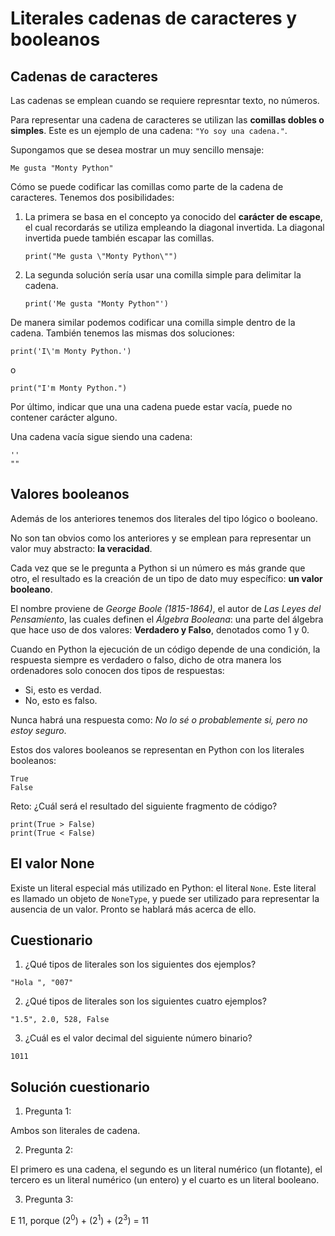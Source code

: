 # Literales cadenas de caracteres y booleanos

## Cadenas de caracteres

Las cadenas se emplean cuando se requiere represntar texto, no números.

Para representar una cadena de caracteres se utilizan las **comillas dobles o simples**. Este es un ejemplo de una cadena: `"Yo soy una cadena."`.

Supongamos que se desea mostrar un muy sencillo mensaje:

```
Me gusta "Monty Python"
```

Cómo se puede codificar las comillas como parte de la cadena de caracteres. Tenemos dos posibilidades:

1. La primera se basa en el concepto ya conocido del **carácter de escape**, el cual recordarás se utiliza empleando la diagonal invertida. La diagonal invertida puede también escapar las comillas. 

    ```
    print("Me gusta \"Monty Python\"")
    ```

2. La segunda solución sería usar una comilla simple para delimitar la cadena.

    ```
    print('Me gusta "Monty Python"')
    ```

De manera similar podemos codificar una comilla simple dentro de la cadena. También tenemos las mismas dos soluciones:

```
print('I\'m Monty Python.')
```
o

```
print("I'm Monty Python.")
```

Por último, indicar que una una cadena puede estar vacía, puede no contener carácter alguno.

Una cadena vacía sigue siendo una cadena:

```
''
""
```

## Valores booleanos

Además de los anteriores tenemos dos literales del tipo lógico o booleano.

No son tan obvios como los anteriores y se emplean para representar un valor muy abstracto: **la veracidad**.

Cada vez que se le pregunta a Python si un número es más grande que otro, el resultado es la creación de un tipo de dato muy específico: **un valor booleano**.

El nombre proviene de *George Boole (1815-1864)*, el autor de *Las Leyes del Pensamiento*, las cuales definen el *Álgebra Booleana*: una parte del álgebra que hace uso de dos valores: **Verdadero y Falso**, denotados como 1 y 0.

Cuando en Python la ejecución de un código depende de una condición, la respuesta siempre es verdadero o falso, dicho de otra manera los ordenadores solo conocen dos tipos de respuestas:

* Si, esto es verdad.
* No, esto es falso.

Nunca habrá una respuesta como: *No lo sé o probablemente si, pero no estoy seguro*.

Estos dos valores booleanos se representan en Python con los literales booleanos:

```
True
False
```

Reto: ¿Cuál será el resultado del siguiente fragmento de código?

```
print(True > False)
print(True < False)
```

## El valor None

Existe un literal especial más utilizado en Python: el literal `None`. Este literal es llamado un objeto de `NoneType`, y puede ser utilizado para representar la ausencia de un valor. Pronto se hablará más acerca de ello.

## Cuestionario

1. ¿Qué tipos de literales son los siguientes dos ejemplos?

```
"Hola ", "007"
```

2. ¿Qué tipos de literales son los siguientes cuatro ejemplos?

```
"1.5", 2.0, 528, False
```

3. ¿Cuál es el valor decimal del siguiente número binario?

```
1011
```

## Solución cuestionario

1. Pregunta 1:

Ambos son literales de cadena.

2. Pregunta 2:

El primero es una cadena, el segundo es un literal numérico (un flotante), el tercero es un literal numérico (un entero) y el cuarto es un literal booleano.

3. Pregunta 3:

E 11, porque (2<sup>0</sup>) + (2<sup>1</sup>) + (2<sup>3</sup>) = 11